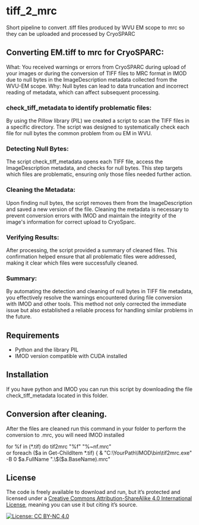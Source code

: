 tiff_2_mrc
================
Short pipeline to convert .tiff files produced by WVU EM scope to mrc so they can be uploaded and processed by  CryoSPARC

## Converting EM.tiff to mrc for CryoSPARC:

What: You received warnings or errors from CryoSPARC during upload of your images or during the conversion of TIFF files to MRC format in IMOD due to null bytes in the ImageDescription metadata collected from the WVU-EM scope.
Why: Null bytes can lead to data truncation and incorrect reading of metadata, which can affect subsequent processing.

### check_tiff_metadata to identify problematic files:
By using the Pillow library (PIL) we created a script to scan the TIFF files in a specific directory.
The script was designed to systematically check each file for null bytes the common problem from ou EM in WVU.

### Detecting Null Bytes:

The script check_tiff_metadata opens each TIFF file, access the ImageDescription metadata, and checks for null bytes.
This step targets which files are problematic, ensuring only those files needed further action.

### Cleaning the Metadata:

Upon finding null bytes, the script removes them from the ImageDescription and saved a new version of the file.
Cleaning the metadata is necessary to prevent conversion errors with IMOD and maintain the integrity of the image's information for correct upload to CryoSparc.

### Verifying Results:

After processing, the script provided a summary of cleaned files.
This confirmation helped ensure that all problematic files were addressed, making it clear which files were successfully cleaned.

### Summary:
By automating the detection and cleaning of null bytes in TIFF file metadata, you effectively resolve the warnings encountered during file conversion with IMOD and other tools. This method not only corrected the immediate issue but also established a reliable process for handling similar problems in the future.

## Requirements

- Python and the library PIL 
- IMOD version compatible with CUDA installed

## Installation

If you have python and IMOD you can run this script by downloading the file check_tiff_metadata located in this folder.

## Conversion after cleaning.
After the files are cleaned run this command in your folder to perform the conversion to .mrc, you will need IMOD installed

for %f in (*.tif) do tif2mrc "%f" "%~nf.mrc"  
or
foreach ($a in Get-ChildItem *.tif) { & "C:\\YourPath\\IMOD\bin\tif2mrc.exe" -B 0 $a.FullName ".\$($a.BaseName).mrc"

## License

The code is freely available to download and run, but it’s protected and
licensed under a [Creative Commons Attribution-ShareAlike 4.0
International License](https://creativecommons.org/licenses/by-nc/4.0/),
meaning you can use it but citing it’s source.

[![License: CC BY-NC
4.0](https://img.shields.io/badge/License-CC%20BY--NC%204.0-lightgrey.svg)](https://creativecommons.org/licenses/by-nc/4.0/)
